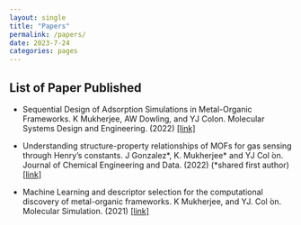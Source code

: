 ```yaml
---
layout: single
title: "Papers"
permalink: /papers/
date: 2023-7-24
categories: pages
---
```

## List of Paper Published ##
* Sequential Design of Adsorption Simulations in Metal-Organic Frameworks. K Mukherjee, AW Dowling,
and YJ Colon. Molecular Systems Design and Engineering. (2022)
[[link]](https://pubs.rsc.org/en/content/articlelanding/2022/me/d1me00138h)

* Understanding structure-property relationships of MOFs for gas sensing through Henry’s constants. J
Gonzalez*, K. Mukherjee* and YJ Col ́on. Journal of Chemical Engineering and Data. (2022) (*shared
first author)
[[link]](https://doi.org/10.1021/acs.jced.2c00443)

* Machine Learning and descriptor selection for the computational discovery of metal-organic frameworks.
K Mukherjee, and YJ. Col ́on. Molecular Simulation. (2021)
[[link]](https://doi.org/10.1080/08927022.2021.1916014)
